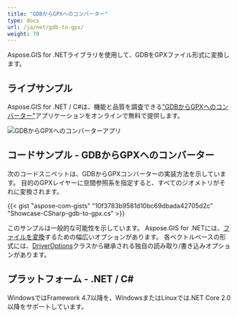 ```yaml
---
title: "GDBからGPXへのコンバーター"
type: docs
url: /ja/net/gdb-to-gpx/
weight: 70
---
```


Aspose.GIS for .NETライブラリを使用して、GDBをGPXファイル形式に変換します。

## **ライブサンプル**

Aspose.GIS for .NET / C#は、機能と品質を調査できる["GDBからGPXへのコンバーター"](https://products.aspose.app/gis/conversion/gdb-to-gpx)アプリケーションをオンラインで無料で提供します。

![GDBからGPXへのコンバーターアプリ](conversion.png)

## **コードサンプル - GDBからGPXへのコンバーター**

次のコードスニペットは、GDBからGPXコンバーターの実装方法を示しています。 目的のGPXレイヤーに空間参照系を指定すると、すべてのジオメトリがそれに変換されます。

{{< gist "aspose-com-gists" "10f3783b9581d10bc69dbada42705d2c" "Showcase-CSharp-gdb-to-gpx.cs" >}}

このサンプルは一般的な可能性を示しています。 Aspose.GIS for .NETには、[ファイルを変換](https://docs.aspose.com/gis/net/vector-layers/)するための幅広いオプションがあります。 各ベクトルベースの形式には、[DriverOptions](https://reference.aspose.com/gis/net/aspose.gis/driveroptions)クラスから継承される独自の読み取り/書き込みオプションがあります。

## **プラットフォーム - .NET / C#**

WindowsではFramework 4.7以降を、WindowsまたはLinuxでは.NET Core 2.0以降をサポートしています。
